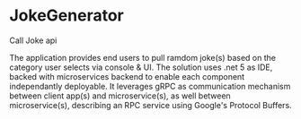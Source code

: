 # JokeGenerator
Call Joke api

The application provides end users to pull ramdom joke(s) based on the category user selects via console & UI.
The solution uses .net 5 as IDE, backed with microservices backend to enable each component independantly deployable. 
It leverages gRPC as communication mechanism between client app(s) and microservice(s), as well between microservice(s),
describing an RPC service using Google's Protocol Buffers.


